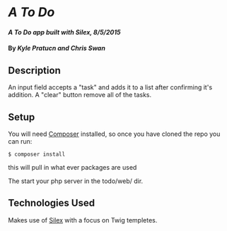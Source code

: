 # _A To Do_

#### _A To Do app built with Silex, 8/5/2015_

#### By _**Kyle Pratucn and Chris Swan**_

## Description
An input field accepts a "task" and adds it to a list after confirming it's addition. A "clear" button remove all of the tasks.

## Setup
You will need [Composer](https://github.com/composer/composer) installed, so once you have cloned the repo you can run:

```
$ composer install
```

this will pull in what ever packages are used

The start your php server in the todo/web/ dir.

## Technologies Used
Makes use of [Silex](http://silex.sensiolabs.org/) with a focus on Twig templetes.
